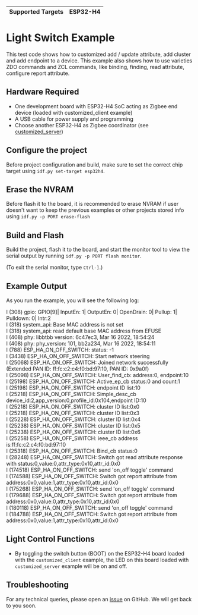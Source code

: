 | Supported Targets | ESP32-H4 |
| ----------------- | -------- |

# Light Switch Example 

This test code shows how to customized add / update attribute, add cluster and add endpoint to a device. This example also shows how to use varieties ZDO commands and ZCL commands, like binding, finding, read attribute, configure report attribute.

## Hardware Required

* One development board with ESP32-H4 SoC acting as Zigbee end device (loaded with customized_client example)
* A USB cable for power supply and programming
* Choose another ESP32-H4 as Zigbee coordinator (see [customized_server](../customized_server/))

## Configure the project

Before project configuration and build, make sure to set the correct chip target using `idf.py set-target esp32h4`.

## Erase the NVRAM 

Before flash it to the board, it is recommended to erase NVRAM if user doesn't want to keep the previous examples or other projects stored info 
using `idf.py -p PORT erase-flash`

## Build and Flash

Build the project, flash it to the board, and start the monitor tool to view the serial output by running `idf.py -p PORT flash monitor`.

(To exit the serial monitor, type ``Ctrl-]``.)

## Example Output

As you run the example, you will see the following log:

I (308) gpio: GPIO[9]| InputEn: 1| OutputEn: 0| OpenDrain: 0| Pullup: 1| Pulldown: 0| Intr:2  
I (318) system_api: Base MAC address is not set  
I (318) system_api: read default base MAC address from EFUSE  
I (408) phy: libbtbb version: 6c47ec3, Mar 16 2022, 18:54:24  
I (408) phy: phy_version: 101, bb2a234, Mar 16 2022, 18:54:11  
I (788) ESP_HA_ON_OFF_SWITCH: status: -1  
I (3438) ESP_HA_ON_OFF_SWITCH: Start network steering  
I (25068) ESP_HA_ON_OFF_SWITCH: Joined network successfully (Extended PAN ID: ff:fc:c2:c4:f0:bd:97:10, PAN ID: 0x9a0f)  
I (25098) ESP_HA_ON_OFF_SWITCH: User_find_cb: address:0, endpoint:10  
I (25198) ESP_HA_ON_OFF_SWITCH: Active_ep_cb status:0 and count:1  
I (25198) ESP_HA_ON_OFF_SWITCH: endpoint ID list:10  
I (25218) ESP_HA_ON_OFF_SWITCH: Simple_desc_cb device_id:2,app_version:0,profile_id:0x104,endpoint ID:10  
I (25218) ESP_HA_ON_OFF_SWITCH: cluster ID list:0x0  
I (25218) ESP_HA_ON_OFF_SWITCH: cluster ID list:0x3  
I (25228) ESP_HA_ON_OFF_SWITCH: cluster ID list:0x4  
I (25238) ESP_HA_ON_OFF_SWITCH: cluster ID list:0x5  
I (25238) ESP_HA_ON_OFF_SWITCH: cluster ID list:0x6  
I (25258) ESP_HA_ON_OFF_SWITCH: ieee_cb address is:ff:fc:c2:c4:f0:bd:97:10  
I (25318) ESP_HA_ON_OFF_SWITCH: Bind_cb status:0  
I (28248) ESP_HA_ON_OFF_SWITCH: Switch got read attribute response with status:0,value:0,attr_type:0x10,attr_id:0x0  
I (174518) ESP_HA_ON_OFF_SWITCH: send 'on_off toggle' command  
I (174588) ESP_HA_ON_OFF_SWITCH: Switch got report attribute from address:0x0,value:1,attr_type:0x10,attr_id:0x0  
I (175268) ESP_HA_ON_OFF_SWITCH: send 'on_off toggle' command  
I (179688) ESP_HA_ON_OFF_SWITCH: Switch got report attribute from address:0x0,value:0,attr_type:0x10,attr_id:0x0  
I (180118) ESP_HA_ON_OFF_SWITCH: send 'on_off toggle' command  
I (184788) ESP_HA_ON_OFF_SWITCH: Switch got report attribute from address:0x0,value:1,attr_type:0x10,attr_id:0x0  

## Light Control Functions

 * By toggling the switch button (BOOT) on the ESP32-H4 board loaded with the `customized_client` example, the LED on this board loaded with `customized_server` example will be on and off.


## Troubleshooting

For any technical queries, please open an [issue](https://github.com/espressif/esp-zigbee-sdk/issues) on GitHub. We will get back to you soon.
